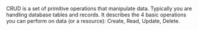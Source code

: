 CRUD is a set of primitive operations that manipulate data. Typically you are handling database tables and records. It describes the 4 basic operations you can perform on data (or a resource): Create, Read, Update, Delete.